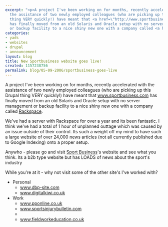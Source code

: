 ```yaml
---
excerpt: "<p>A project I've been working on for months, recently accelerated with
  the assistance of two newly employed colleagues (who are picking up this Drupal
  thing VERY quickly!) have meant that <a href=\"http://www.sportbusiness.com\">www.sportbusiness.com</a>
  has finally moved from an old Solaris and Oracle setup with no server management
  or backup facility to a nice shiny new one with a company called <a href=\"http://www.rackspace.co.uk/\">Rackspace</a>.</p>\r\n"
categories:
- yads
- websites
- drupal
- announcement
layout: blog
title: New Sportbusiness website goes live!
created: 1157238756
permalink: blog/05-09-2006/sportbusiness-goes-live
---
```

<p>A project I've been working on for months, recently accelerated with the assistance of two newly employed colleagues (who are picking up this Drupal thing VERY quickly!) have meant that <a href="http://www.sportbusiness.com">www.sportbusiness.com</a> has finally moved from an old Solaris and Oracle setup with no server management or backup facility to a nice shiny new one with a company called <a href="http://www.rackspace.co.uk/">Rackspace</a>.</p>
<!--break-->
<p>We've had a server with Rackspace for over a year and its been fantastic. I think we've had a total of 1 hour of unplanned outtage which was caused by an issue outside of their control. Its such a weight off my mind to have such a large website of over 24,000 news articles (not all currently published due to Google Indexing) onto a proper setup.</p>
<p>Anywho - please go and visit <a href="http://www.sportbusiness.com/">Sport Business</a>'s website and see what you think. Its a b2b type website  but has LOADS of news about the sport's industry</p>
<p>While you're at it - why not visit some of the other site's I've worked with?
<ul>
<li>Personal<ul>
<li><a href="http://www.dbp-site.com/">www.dbp-site.com</a></li>
<li><a href="http://www.digitalkiwi.co.uk/">www.digitalkiwi.co.uk</a></li>
</ul></li>
<li>Work<ul>
<li><a href="http://www.pponline.co.uk/">www.pponline.co.uk</a></li>
<li><a href="http://www.sportsinjurybulletin.com/">www.sportsinjurybulletin.com</a></li>
<li><a href="http://www.optimusprolearning.com/"www.optimusprolearning.com</a></li>
<li><a href="http://www.fieldworkeducation.co.uk/">www.fieldworkeducation.co.uk</a></li>
</ul></li>
</ul>
</p>
